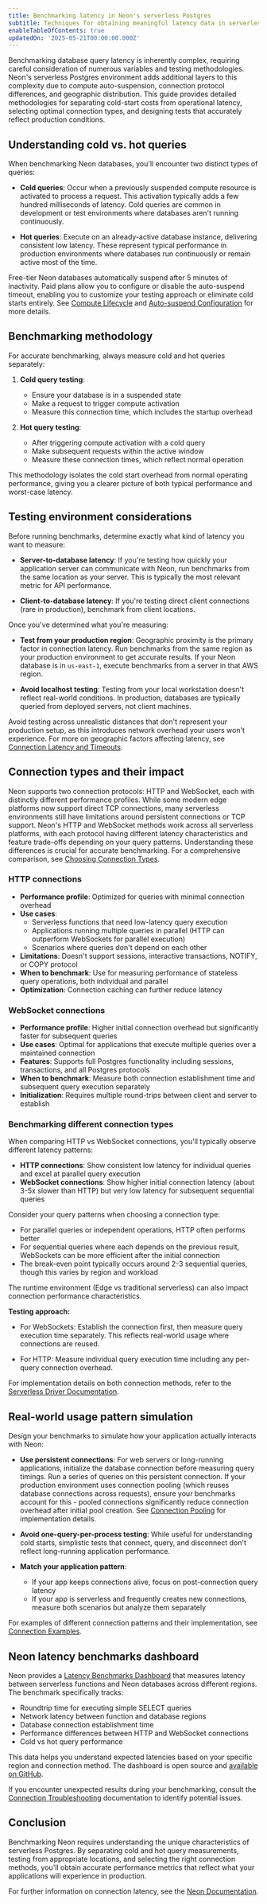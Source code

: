 ```yaml
---
title: Benchmarking latency in Neon's serverless Postgres
subtitle: Techniques for obtaining meaningful latency data in serverless database environments
enableTableOfContents: true
updatedOn: '2025-05-21T00:00:00.000Z'
---
```


Benchmarking database query latency is inherently complex, requiring careful consideration of numerous variables and testing methodologies. Neon's serverless Postgres environment adds additional layers to this complexity due to compute auto-suspension, connection protocol differences, and geographic distribution. This guide provides detailed methodologies for separating cold-start costs from operational latency, selecting optimal connection types, and designing tests that accurately reflect production conditions.

## Understanding cold vs. hot queries

When benchmarking Neon databases, you'll encounter two distinct types of queries:

- **Cold queries**: Occur when a previously suspended compute resource is activated to process a request. This activation typically adds a few hundred milliseconds of latency. Cold queries are common in development or test environments where databases aren't running continuously.

- **Hot queries**: Execute on an already-active database instance, delivering consistent low latency. These represent typical performance in production environments where databases run continuously or remain active most of the time.

Free-tier Neon databases automatically suspend after 5 minutes of inactivity. Paid plans allow you to configure or disable the auto-suspend timeout, enabling you to customize your testing approach or eliminate cold starts entirely. See [Compute Lifecycle](/docs/introduction/compute-lifecycle) and [Auto-suspend Configuration](/docs/introduction/auto-suspend) for more details.

## Benchmarking methodology

For accurate benchmarking, always measure cold and hot queries separately:

1. **Cold query testing**:
   - Ensure your database is in a suspended state
   - Make a request to trigger compute activation
   - Measure this connection time, which includes the startup overhead

2. **Hot query testing**:
   - After triggering compute activation with a cold query
   - Make subsequent requests within the active window
   - Measure these connection times, which reflect normal operation

This methodology isolates the cold start overhead from normal operating performance, giving you a clearer picture of both typical performance and worst-case latency.

## Testing environment considerations

Before running benchmarks, determine exactly what kind of latency you want to measure:

- **Server-to-database latency**: If you're testing how quickly your application server can communicate with Neon, run benchmarks from the same location as your server. This is typically the most relevant metric for API performance.

- **Client-to-database latency**: If you're testing direct client connections (rare in production), benchmark from client locations.

Once you've determined what you're measuring:

- **Test from your production region**: Geographic proximity is the primary factor in connection latency. Run benchmarks from the same region as your production environment to get accurate results. If your Neon database is in `us-east-1`, execute benchmarks from a server in that AWS region.

- **Avoid localhost testing**: Testing from your local workstation doesn't reflect real-world conditions. In production, databases are typically queried from deployed servers, not client machines.

Avoid testing across unrealistic distances that don't represent your production setup, as this introduces network overhead your users won't experience. For more on geographic factors affecting latency, see [Connection Latency and Timeouts](/docs/connect/connection-latency).

## Connection types and their impact

Neon supports two connection protocols: HTTP and WebSocket, each with distinctly different performance profiles. While some modern edge platforms now support direct TCP connections, many serverless environments still have limitations around persistent connections or TCP support. Neon's HTTP and WebSocket methods work across all serverless platforms, with each protocol having different latency characteristics and feature trade-offs depending on your query patterns. Understanding these differences is crucial for accurate benchmarking. For a comprehensive comparison, see [Choosing Connection Types](/docs/connect/choose-connection).

### HTTP connections

- **Performance profile**: Optimized for queries with minimal connection overhead
- **Use cases**: 
  - Serverless functions that need low-latency query execution
  - Applications running multiple queries in parallel (HTTP can outperform WebSockets for parallel execution)
  - Scenarios where queries don't depend on each other
- **Limitations**: Doesn't support sessions, interactive transactions, NOTIFY, or COPY protocol
- **When to benchmark**: Use for measuring performance of stateless query operations, both individual and parallel
- **Optimization**: Connection caching can further reduce latency

### WebSocket connections

- **Performance profile**: Higher initial connection overhead but significantly faster for subsequent queries
- **Use cases**: Optimal for applications that execute multiple queries over a maintained connection
- **Features**: Supports full Postgres functionality including sessions, transactions, and all Postgres protocols
- **When to benchmark**: Measure both connection establishment time and subsequent query execution separately
- **Initialization**: Requires multiple round-trips between client and server to establish

### Benchmarking different connection types

When comparing HTTP vs WebSocket connections, you'll typically observe different latency patterns:

- **HTTP connections**: Show consistent low latency for individual queries and excel at parallel query execution
- **WebSocket connections**: Show higher initial connection latency (about 3-5x slower than HTTP) but very low latency for subsequent sequential queries

Consider your query patterns when choosing a connection type:
- For parallel queries or independent operations, HTTP often performs better
- For sequential queries where each depends on the previous result, WebSockets can be more efficient after the initial connection
- The break-even point typically occurs around 2-3 sequential queries, though this varies by region and workload

The runtime environment (Edge vs traditional serverless) can also impact connection performance characteristics.

**Testing approach:**

- For WebSockets: Establish the connection first, then measure query execution time separately. This reflects real-world usage where connections are reused.

- For HTTP: Measure individual query execution time including any per-query connection overhead.

For implementation details on both connection methods, refer to the [Serverless Driver Documentation](/docs/serverless/serverless-driver).

## Real-world usage pattern simulation

Design your benchmarks to simulate how your application actually interacts with Neon:

- **Use persistent connections**: For web servers or long-running applications, initialize the database connection before measuring query timings. Run a series of queries on this persistent connection. If your production environment uses connection pooling (which reuses database connections across requests), ensure your benchmarks account for this - pooled connections significantly reduce connection overhead after initial pool creation. See [Connection Pooling](/docs/connect/connection-pooling) for implementation details.

- **Avoid one-query-per-process testing**: While useful for understanding cold starts, simplistic tests that connect, query, and disconnect don't reflect long-running application performance.

- **Match your application pattern**: 
  - If your app keeps connections alive, focus on post-connection query latency
  - If your app is serverless and frequently creates new connections, measure both scenarios but analyze them separately

For examples of different connection patterns and their implementation, see [Connection Examples](/docs/connect/connection-examples).

## Neon latency benchmarks dashboard

Neon provides a [Latency Benchmarks Dashboard](https://latency-benchmarks-dashboard.vercel.app) that measures latency between serverless functions and Neon databases across different regions. The benchmark specifically tracks:

- Roundtrip time for executing simple SELECT queries
- Network latency between function and database regions
- Database connection establishment time
- Performance differences between HTTP and WebSocket connections
- Cold vs hot query performance

This data helps you understand expected latencies based on your specific region and connection method. The dashboard is open source and [available on GitHub](https://github.com/neondatabase-labs/latency-benchmarks).

If you encounter unexpected results during your benchmarking, consult the [Connection Troubleshooting](/docs/connect/connection-troubleshooting) documentation to identify potential issues.

## Conclusion

Benchmarking Neon requires understanding the unique characteristics of serverless Postgres. By separating cold and hot query measurements, testing from appropriate locations, and selecting the right connection methods, you'll obtain accurate performance metrics that reflect what your applications will experience in production.

For further information on connection latency, see the [Neon Documentation](/docs/connect/connection-latency).
